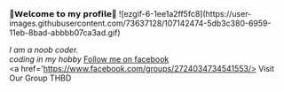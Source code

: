 <html>
  <body>
🔰𝗪𝗲𝗹𝗰𝗼𝗺𝗲 𝘁𝗼 𝗺𝘆 𝗽𝗿𝗼𝗳𝗶𝗹𝗲🔰
![ezgif-6-1ee1a2ff5fc8](https://user-images.githubusercontent.com/73637128/107142474-5db3c380-6959-11eb-8bad-abbbb07ca3ad.gif)



<i> I am a noob coder.</i><br>
  <i> coding in my hobby</i>
<a href='https://www.facebook.com/rs.RIFAT.1710'>Follow me on facebook</a><br>
<a href='https://www.facebook.com/groups/2724034734541553/> Visit Our Group <abbr tittle='Termux Hacker Bd'>THBD</abbr>


  </body>
</html>
